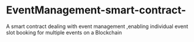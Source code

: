 # EventManagement-smart-contract-
A smart contract dealing with event management ,enabling individual event slot booking for multiple events on a Blockchain 
